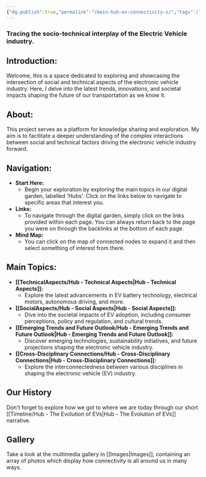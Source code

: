 ```yaml
---
{"dg-publish":true,"permalink":"/main-hub-ev-connectivity-s/","tags":["gardenEntry"]}
---
```


### Tracing the socio-technical interplay of the Electric Vehicle industry. 

## Introduction:

Welcome, this is a space dedicated to exploring and showcasing the intersection of social and technical aspects of the electronic vehicle industry. Here, I delve into the latest trends, innovations, and societal impacts shaping the future of our transportation as we know it.

## About:

This project serves as a platform for knowledge sharing and exploration. My aim is to facilitate a deeper understanding of the complex interactions between social and technical factors driving the electronic vehicle industry forward.

## Navigation:

- **Start Here:**
    - Begin your exploration by exploring the main topics in our digital garden, labelled 'Hubs'. Click on the links below to navigate to specific areas that interest you. 
- **Links:**
    - To navigate through the digital garden, simply click on the links provided within each page. You can always return back to the page you were on through the backlinks at the bottom of each page. 
- **Mind Map:**
	- You can click on the map of connected nodes to expand it and then select something of interest from there. 
## Main Topics:

- **[[TechnicalAspects/Hub - Technical Aspects\|Hub - Technical Aspects]]:**
    - Explore the latest advancements in EV battery technology, electrical motors, autonomous driving, and more.
- **[[SocialAspects/Hub - Social Aspects\|Hub - Social Aspects]]:**
    - Dive into the societal impacts of EV adoption, including consumer perceptions, policy and regulation, and cultural trends.
- **[[Emerging Trends and Future Outlook/Hub - Emerging Trends and Future Outlook\|Hub - Emerging Trends and Future Outlook]]:**
    - Discover emerging technologies, sustainability initiatives, and future projections shaping the electronic vehicle industry.
- **[[Cross-Disciplinary Connections/Hub - Cross-Disciplinary Connections\|Hub - Cross-Disciplinary Connections]]:**
	- Explore the interconnectedness between various disciplines in shaping the electronic vehicle (EV) industry.

## Our History

Don't forget to explore how we got to where we are today through our short [[Timeline/Hub - The Evolution of EVs\|Hub - The Evolution of EVs]] narrative. 

## Gallery 

Take a look at the multimedia gallery in [[Images\|Images]], containing an array of photos which display how connectivity is all around us in many ways. 

